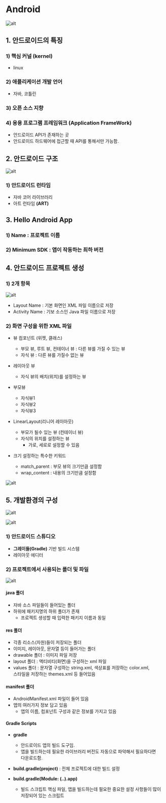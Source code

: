 # Android

![alt](/assets/images/post/Android/1.png)

## 1. 안드로이드의 특징

### 1) 핵심 커널 (kernel)

- linux

### 2) 애플리케이션 개발 언어

- 자바, 코틀린

### 3) 오픈 소스 지향

### 4) 응용 프로그램 프레임워크 (Application FrameWork)

- 안드로이드 API가 존재하는 곳
- 안드로이드 하드웨어에 접근할 때 API를 통해서만 가능함.

## 2. 안드로이드 구조

![alt](/assets/images/post/Android/2.png)

### 1) 안드로이드 런타임

- 자바 코어 라이브러리
- 아트 런타임 **(ART)**

## 3. Hello Android App

### 1) Name : 프로젝트 이름

### 2) Minimum SDK : 앱이 작동하는 최하 버전

## 4. 안드로이드 프로젝트 생성

### 1) 2개 항목

![alt](/assets/images/post/Android/3.png)

- Layout Name : 기본 화면인 XML 파일 이름으로 저장
- Activity Name : 기보 소스인 Java 파일 이름으로 저장

### 2) 화면 구성을 위한 XML 파일

- 뷰 컴포넌트 (위젯, 클래스)

  - 부모 뷰, 루트 뷰, 컨테이너 뷰 : 다른 뷰를 가질 수 있는 뷰
  - 자식 뷰 : 다른 뷰를 가질수 없는 뷰

- 레이아웃 뷰

  - 자식 뷰의 배치(위치)를 설정하는 뷰

- 부모뷰

  - 자식뷰1
  - 자식뷰2
  - 자식뷰3

- LinearLayout(리니어 레이아웃)

  - 부모가 될수 있는 뷰 (컨테이너 뷰)
  - 자식의 위치를 설정하는 뷰
    - 가로, 세로로 설정할 수 있음

- 크기 설정하는 특수한 키워드
  - match_parent : 부모 뷰의 크기만큼 설정함
  - wrap_content : 내용의 크기만큼 설정함

![alt](/assets/images/post/Android/6.png)

## 5. 개발환경의 구성

![alt](/assets/images/post/Android/4.png)

![alt](/assets/images/post/Android/5.png)

### 1) 안드로이드 스튜디오

- **그레이들(Gradle)** 기반 빌드 시스템
- 레이아웃 에디터

### 2) 프로젝트에서 사용되는 폴더 및 파일

![alt](/assets/images/post/Android/7.png)

#### java 폴더

- 자바 소스 파일들이 들어있는 폴더
- 하위에 패키지명의 하위 폴더가 존재
  - 프로젝트 생성할 때 입력한 패키지 이름과 동일

#### res 폴더

- 각종 리소스(자원)들이 저장되는 폴더
- 이미지, 레이아웃, 문자열 등이 들어가는 폴더
- drawable 폴더 : 이미지 파일 저장
- layout 폴더 : 액티비티(화면)을 구성하는 xml 파일
- values 폴더 : 문자열 구성하는 string.xml, 색상표를 저장하는 color.xml,  
   스타일을 저장하는 themes.xml 등 들어있음

#### manifest 폴더

- AndroidManifest.xml 파일이 들어 있음
- 앱의 여러가지 정보 담고 있음
  - 앱의 이름, 컴포넌트 구성과 같은 정보를 가지고 있음

#### Gradle Scripts

- **gradle**

  - 안드로이드 앱의 빌드 도구임.
  - 앱을 빌드하는데 필요한 라이브러리 버전도 자동으로 파악해서 필요하다면  
    다운로드함.

- **build.gradle(project)** : 전체 프로젝트에 대한 빌드 설정
- **build.gradle(Module: (..).app)**
  - 빌드 스크립트 핵심 파일, 앱을 빌드하는데 필요한 중요한 설정 사항들이 많이  
    저장되어 있는 스크립트
